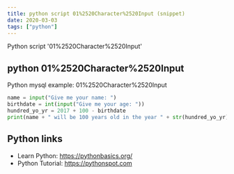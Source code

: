 ```yaml
---
title: python script 01%2520Character%2520Input (snippet)
date: 2020-03-03
tags: ["python"]
---
```

Python script '01%2520Character%2520Input'


## python 01%2520Character%2520Input

Python mysql example: 01%2520Character%2520Input

```python
name = input("Give me your name: ")
birthdate = int(input("Give me your age: "))
hundred_yo_yr = 2017 + 100 - birthdate
print(name + " will be 100 years old in the year " + str(hundred_yo_yr))

```

## Python links

- Learn Python: https://pythonbasics.org/
- Python Tutorial: https://pythonspot.com
